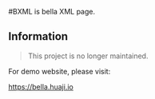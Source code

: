 #BXML is bella XML page.
## Information
> This project is no longer maintained.

For demo website, please visit:

https://bella.huaji.io

